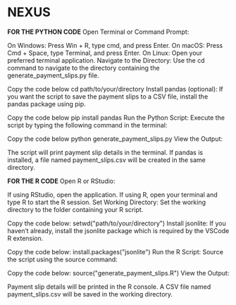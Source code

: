 # NEXUS
**FOR THE PYTHON CODE**
Open Terminal or Command Prompt:

On Windows: Press Win + R, type cmd, and press Enter.
On macOS: Press Cmd + Space, type Terminal, and press Enter.
On Linux: Open your preferred terminal application.
Navigate to the Directory: Use the cd command to navigate to the directory containing the generate_payment_slips.py file.

Copy the code below
cd path/to/your/directory
Install pandas (optional): If you want the script to save the payment slips to a CSV file, install the pandas package using pip.

Copy the code below
pip install pandas
Run the Python Script: Execute the script by typing the following command in the terminal:

Copy the code below
python generate_payment_slips.py
View the Output:

The script will print payment slip details in the terminal.
If pandas is installed, a file named payment_slips.csv will be created in the same directory.



**FOR THE R CODE**
Open R or RStudio:

If using RStudio, open the application.
If using R, open your terminal and type R to start the R session.
Set Working Directory: Set the working directory to the folder containing your R script.

Copy the code below:
setwd("path/to/your/directory")
Install jsonlite: If you haven’t already, install the jsonlite package which is required by the VSCode R extension.


Copy the code below:
install.packages("jsonlite")
Run the R Script: Source the script using the source command:


Copy the code below:
source("generate_payment_slips.R")
View the Output:

Payment slip details will be printed in the R console.
A CSV file named payment_slips.csv will be saved in the working directory.
